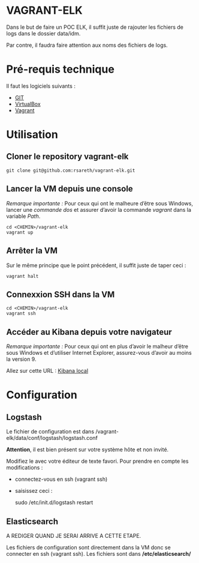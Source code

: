 # VAGRANT-ELK

Dans le but de faire un POC ELK, il suffit juste de rajouter les fichiers de
logs dans le dossier data/idm.

Par contre, il faudra faire attention aux noms des fichiers de logs.


# Pré-requis technique
Il faut les logiciels suivants :

* [GIT](http://www.git-scm.com)
* [VirtualBox](http://www.virtualbox.org)
* [Vagrant](http://www.vagrantup.com)

# Utilisation
## Cloner le repository __vagrant-elk__

    git clone git@github.com:rsareth/vagrant-elk.git

## Lancer la VM depuis une console
_Remarque importante :_ Pour ceux qui ont le malheure d’être sous Windows, lancer
une _commande dos_ et assurer d’avoir la commande _vagrant_ dans la variable _Path_.

    cd <CHEMIN>/vagrant-elk
    vagrant up

## Arrêter la VM
Sur le même principe que le point précédent, il suffit juste de taper ceci :

	vagrant halt

## Connexxion SSH dans la VM

    cd <CHEMIN>/vagrant-elk
    vagrant ssh

## Accéder au Kibana depuis votre navigateur
_Remarque importante :_ Pour ceux qui ont en plus d’avoir le malheur d’être sous
Windows et d’utiliser Internet Explorer, assurez-vous d’avoir au moins la
version 9.

Allez sur cette URL : [Kibana local](http://localhost:7069/kibana)

# Configuration
## Logstash
Le fichier de configuration est dans <CHEMIN>/vagrant-elk/data/conf/logstash/logstash.conf

__Attention__, il est bien présent sur votre système hôte et non invité.

Modifiez le avec votre éditeur de texte favori.
Pour prendre en compte les modifications :

* connectez-vous en ssh (vagrant ssh)
* saisissez ceci :

	sudo /etc/init.d/logstash restart

## Elasticsearch
A REDIGER QUAND JE SERAI ARRIVE A CETTE ETAPE.

Les fichiers de configuration sont directement dans la VM donc se connecter en ssh (vagrant ssh).
Les fichiers sont dans __/etc/elasticsearch/__
